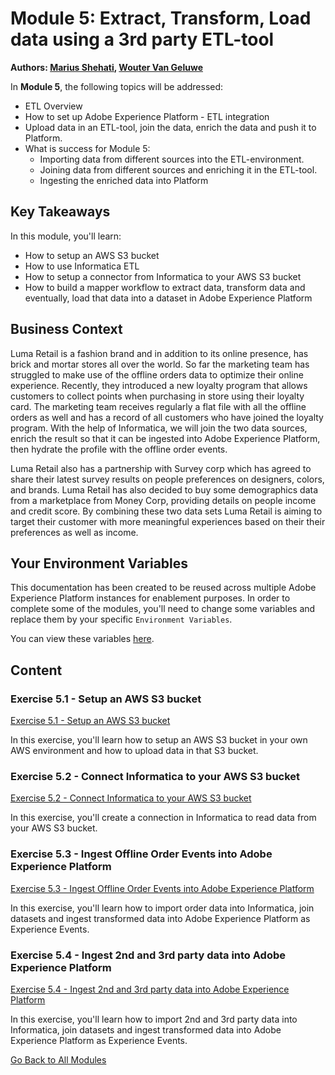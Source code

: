 # Module 5: Extract, Transform, Load data using a 3rd party ETL-tool

**Authors: [Marius Shehati](https://www.linkedin.com/in/mshehati/), [Wouter Van Geluwe](https://www.linkedin.com/in/woutervangeluwe/)**

In **Module 5**, the following topics will be addressed:

* ETL Overview
* How to set up Adobe Experience Platform - ETL integration
* Upload data in an ETL-tool, join the data, enrich the data and push it to Platform.
* What is success for Module 5:
  * Importing data from different sources into the ETL-environment.
  * Joining data from different sources and enriching it in the ETL-tool.
  * Ingesting the enriched data into Platform

## Key Takeaways

In this module, you'll learn:

* How to setup an AWS S3 bucket
* How to use Informatica ETL
* How to setup a connector from Informatica to your AWS S3 bucket
* How to build a mapper workflow to extract data, transform data and eventually, load that data into a dataset in Adobe Experience Platform

## Business Context

Luma Retail is a fashion brand and in addition to its online presence, has brick and mortar stores all over the world. So far the marketing team has struggled to make use of the offline orders data to optimize their online experience. Recently, they introduced a new loyalty program that allows customers to collect points when purchasing in store using their loyalty card. The marketing team receives regularly a flat file with all the offline orders as well and has a record of all customers who have joined the loyalty program. With the help of Informatica, we will join the two data sources, enrich the result so that it can be ingested into Adobe Experience Platform, then hydrate the profile with the offline order events.

Luma Retail also has a partnership with Survey corp which has agreed to share their latest survey results on people preferences on designers, colors, and brands. Luma Retail has also decided to buy some demographics data from a marketplace from Money Corp, providing details on people income and credit score. By combining these two data sets Luma Retail is aiming to target their customer with more meaningful experiences based on their their preferences as well as income.

## Your Environment Variables

This documentation has been created to be reused across multiple Adobe Experience Platform instances for enablement purposes.
In order to complete some of the modules, you'll need to change some variables and replace them by your specific ``Environment Variables``.

You can view these variables [here](../../environment.md).

## Content

### Exercise 5.1 - Setup an AWS S3 bucket

[Exercise 5.1 - Setup an AWS S3 bucket](./ex1.md)

In this exercise, you'll learn how to setup an AWS S3 bucket in your own AWS environment and how to upload data in that S3 bucket.

### Exercise 5.2 - Connect Informatica to your AWS S3 bucket

[Exercise 5.2 - Connect Informatica to your AWS S3 bucket](./ex2.md)

In this exercise, you'll create a connection in Informatica to read data from your AWS S3 bucket.

### Exercise 5.3 - Ingest Offline Order Events into Adobe Experience Platform

[Exercise 5.3 - Ingest Offline Order Events into Adobe Experience Platform](./ex3.md)

In this exercise, you'll learn how to import order data into Informatica, join datasets and ingest transformed data into Adobe Experience Platform as Experience Events.

### Exercise 5.4 - Ingest 2nd and 3rd party data into Adobe Experience Platform

[Exercise 5.4 - Ingest 2nd and 3rd party data into Adobe Experience Platform](./ex4.md)

In this exercise, you'll learn how to import 2nd and 3rd party data into Informatica, join datasets and ingest transformed data into Adobe Experience Platform as Experience Events.

[Go Back to All Modules](../../README.md)
